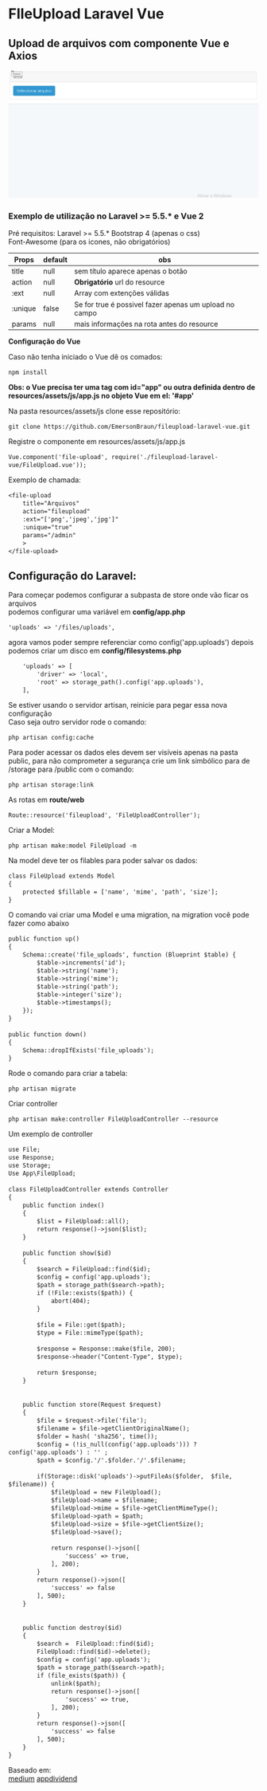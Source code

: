 # FIleUpload Laravel Vue
## Upload de arquivos com componente Vue e Axios 

![fileupload](https://github.com/EmersonBraun/fileupload-laravel-vue/blob/master/fileupload.gif)

### Exemplo de utilização no Laravel >= 5.5.* e Vue 2

Pré requisitos:
Laravel >= 5.5.*
Bootstrap 4 (apenas o css)  
Font-Awesome (para os icones, não obrigatórios)

Props   | default | obs
--------|---------|--------------------------------------------------------------------
title   | null    | sem título aparece apenas o botão
action  | null    | **Obrigatório** url do resource
:ext    | null    | Array com extenções válidas
:unique | false   | Se for true é possivel fazer apenas um upload no campo
params  | null    | mais informações na rota antes do resource

**Configuração do Vue**

Caso não tenha iniciado o Vue dê os comados:

```
npm install
```

**Obs: o Vue precisa ter uma tag com id="app" ou outra definida dentro de resources/assets/js/app.js no objeto Vue em el: '#app'**

Na pasta resources/assets/js clone esse repositório:

```
git clone https://github.com/EmersonBraun/fileupload-laravel-vue.git
```

Registre o componente em resources/assets/js/app.js


```
Vue.component('file-upload', require('./fileupload-laravel-vue/FileUpload.vue'));
```

Exemplo de chamada:

```
<file-upload 
    title="Arquivos"
    action="fileupload"
    :ext="['png','jpeg','jpg']" 
    :unique="true"
    params="/admin" 
    >
</file-upload>
```

## Configuração do Laravel:

Para começar podemos configurar a subpasta de store onde vão ficar os arquivos  
podemos configurar uma variável em **config/app.php**

```
'uploads' => '/files/uploads',
```

agora vamos poder sempre referenciar como config('app.uploads')
depois podemos criar um disco em **config/filesystems.php**

```
    'uploads' => [
        'driver' => 'local',
        'root' => storage_path().config('app.uploads'),
    ],
```

Se estiver usando o servidor artisan, reinicie para pegar essa nova configuração  
Caso seja outro servidor rode o comando:

```
php artisan config:cache
```

Para poder acessar os dados eles devem ser visíveis apenas na pasta public, para não comprometer a segurança crie um link simbólico para de /storage para /public com o comando:

```
php artisan storage:link
```

As rotas em **route/web**

```
Route::resource('fileupload', 'FileUploadController');
```
Criar a Model:

```
php artisan make:model FileUpload -m
````

Na model deve ter os filables para poder salvar os dados:

```
class FileUpload extends Model
{
    protected $fillable = ['name', 'mime', 'path', 'size'];
}
```

O comando vai criar uma Model e uma migration, na migration você pode fazer como abaixo

```
public function up()
{
    Schema::create('file_uploads', function (Blueprint $table) {
        $table->increments('id');
        $table->string('name');
        $table->string('mime');
        $table->string('path');
        $table->integer('size');
        $table->timestamps();
    });
}

public function down()
{
    Schema::dropIfExists('file_uploads');
}
```

Rode o comando para criar a tabela:

```
php artisan migrate
```

Criar controller

```
php artisan make:controller FileUploadController --resource
```

Um exemplo de controller

```
use File;
use Response;
use Storage;
Use App\FileUpload;

class FileUploadController extends Controller
{
    public function index()
    {
        $list = FileUpload::all();
        return response()->json($list);
    }

    public function show($id)
    {
        $search = FileUpload::find($id);
        $config = config('app.uploads');
        $path = storage_path($search->path);
        if (!File::exists($path)) {
            abort(404);
        }

        $file = File::get($path);
        $type = File::mimeType($path);

        $response = Response::make($file, 200);
        $response->header("Content-Type", $type);

        return $response;
    }


    public function store(Request $request)
    {
        $file = $request->file('file');
        $filename = $file->getClientOriginalName();
        $folder = hash( 'sha256', time());
        $config = (!is_null(config('app.uploads'))) ? config('app.uploads') : '' ;
        $path = $config.'/'.$folder.'/'.$filename;

        if(Storage::disk('uploads')->putFileAs($folder,  $file, $filename)) {
            $fileUpload = new FileUpload();
            $fileUpload->name = $filename;
            $fileUpload->mime = $file->getClientMimeType();
            $fileUpload->path = $path;
            $fileUpload->size = $file->getClientSize();
            $fileUpload->save();

            return response()->json([
                'success' => true,
            ], 200);
        }
        return response()->json([
            'success' => false
        ], 500);
    }


    public function destroy($id)
    {
        $search =  FileUpload::find($id);
        FileUpload::find($id)->delete();
        $config = config('app.uploads');
        $path = storage_path($search->path);
        if (file_exists($path)) {
            unlink($path);
            return response()->json([
                'success' => true,
            ], 200);
        }
        return response()->json([
            'success' => false
        ], 500);
    }
}
```



Baseado em:  
[medium](https://medium.com/@arthursorriso/upload-de-arquivos-com-laravel-e-vuejs-9317cc0097c4 "upload-de-arquivos-com-laravel-e-vuejs")
[appdividend](https://appdividend.com/2018/02/13/vue-js-laravel-file-upload-tutorial/ "vue-js-laravel-file-upload-tutorial")

